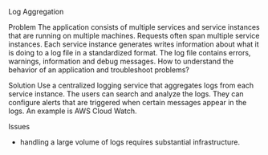 Log Aggregation

Problem
The application consists of multiple services and service instances that 
are running on multiple machines. Requests often span multiple service 
instances.
Each service instance generates writes information about what it is doing 
to a log file in a standardized format. The log file contains errors, 
warnings, information and debug messages.
How to understand the behavior of an application and troubleshoot problems?

Solution
Use a centralized logging service that aggregates logs from each service 
instance. The users can search and analyze the logs. They can configure 
alerts that are triggered when certain messages appear in the logs.
An example is AWS Cloud Watch.

Issues
- handling a large volume of logs requires substantial infrastructure.
